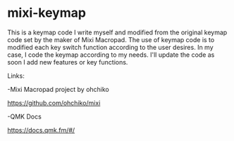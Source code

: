 # mixi-keymap

This is a keymap code I write myself and modified from the original keymap code set by the maker of Mixi Macropad. The use of keymap code is to modified each key switch function according to the user desires.
In my case, I code the keymap according to my needs. I'll update the code as soon I add new features or key functions.

Links:

-Mixi Macropad project by ohchiko

https://github.com/ohchiko/mixi

-QMK Docs

https://docs.qmk.fm/#/
